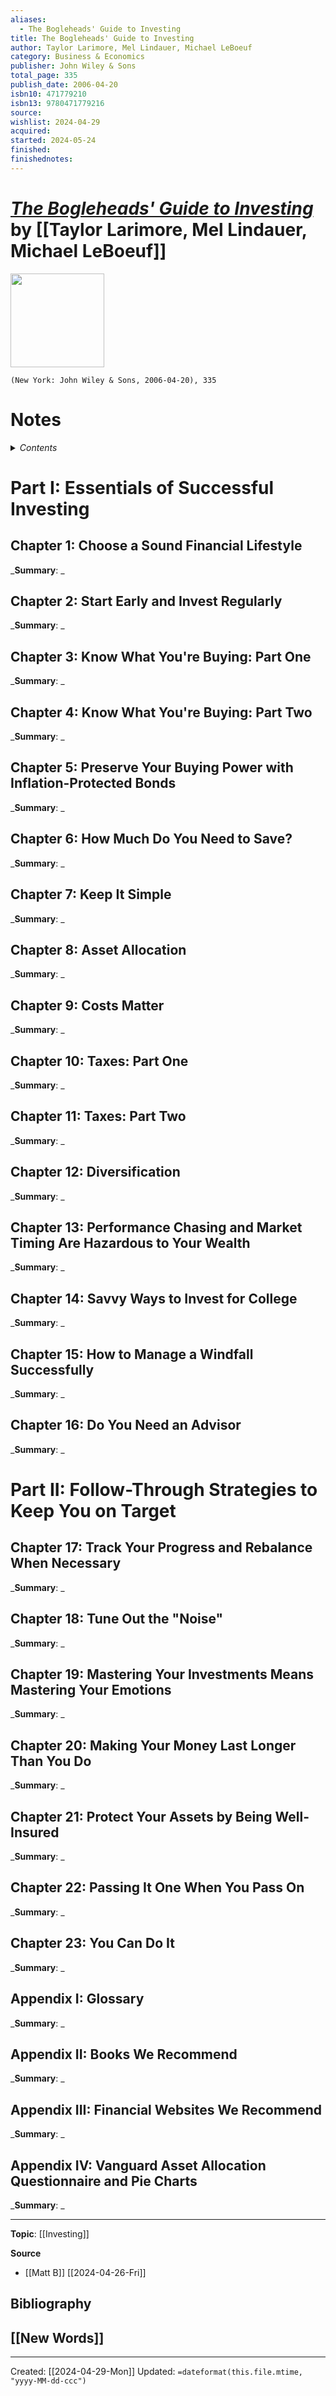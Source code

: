```yaml
---
aliases:
  - The Bogleheads' Guide to Investing
title: The Bogleheads' Guide to Investing
author: Taylor Larimore, Mel Lindauer, Michael LeBoeuf
category: Business & Economics
publisher: John Wiley & Sons
total_page: 335
publish_date: 2006-04-20
isbn10: 471779210
isbn13: 9780471779216
source: 
wishlist: 2024-04-29
acquired: 
started: 2024-05-24
finished: 
finishednotes:
---
```

# *[The Bogleheads' Guide to Investing]()* by [[Taylor Larimore, Mel Lindauer, Michael LeBoeuf]]

<img src="http://books.google.com/books/content?id=JStv2T6nL74C&printsec=frontcover&img=1&zoom=1&edge=curl&source=gbs_api" width=150>

`(New York: John Wiley & Sons, 2006-04-20), 335`


# Notes

<details>
 <summary><i>Contents</i></summary>
<!-- MarkdownTOC autolink="true" -->

<!-- /MarkdownTOC -->
</details>


# Part I: Essentials of Successful Investing
## Chapter 1: Choose a Sound Financial Lifestyle 
_**Summary**: _



## Chapter 2: Start Early and Invest Regularly
_**Summary**: _



## Chapter 3: Know What You're Buying: Part One
_**Summary**: _



## Chapter 4: Know What You're Buying: Part Two
_**Summary**: _



## Chapter 5: Preserve Your Buying Power with Inflation-Protected Bonds
_**Summary**: _



## Chapter 6: How Much Do You Need to Save?
_**Summary**: _



## Chapter 7: Keep It Simple
_**Summary**: _



## Chapter 8: Asset Allocation
_**Summary**: _



## Chapter 9: Costs Matter
_**Summary**: _



## Chapter 10: Taxes: Part One
_**Summary**: _



## Chapter 11: Taxes: Part Two
_**Summary**: _



## Chapter 12: Diversification
_**Summary**: _



## Chapter 13: Performance Chasing and Market Timing Are Hazardous to Your Wealth
_**Summary**: _



## Chapter 14: Savvy Ways to Invest for College
_**Summary**: _



## Chapter 15: How to Manage a Windfall Successfully
_**Summary**: _



## Chapter 16: Do You Need an Advisor
_**Summary**: _



# Part II: Follow-Through Strategies to Keep You on Target
## Chapter 17: Track Your Progress and Rebalance When Necessary
_**Summary**: _



## Chapter 18: Tune Out the "Noise"
_**Summary**: _



## Chapter 19: Mastering Your Investments Means Mastering Your Emotions
_**Summary**: _



## Chapter 20: Making Your Money Last Longer Than You Do
_**Summary**: _



## Chapter 21: Protect Your Assets by Being Well-Insured
_**Summary**: _



## Chapter 22: Passing It One When You Pass On
_**Summary**: _



## Chapter 23: You Can Do It
_**Summary**: _



## Appendix I: Glossary
_**Summary**: _



## Appendix II: Books We Recommend
_**Summary**: _



## Appendix III: Financial Websites We Recommend
_**Summary**: _



## Appendix IV: Vanguard Asset Allocation Questionnaire and Pie Charts
_**Summary**: _




--- 
**Topic**: [[Investing]]

**Source**
- [[Matt B]] [[2024-04-26-Fri]]

**Bibliography**
- 
 
**[[New Words]]**
- 

---
Created: [[2024-04-29-Mon]]
Updated: `=dateformat(this.file.mtime, "yyyy-MM-dd-ccc")`